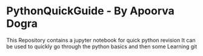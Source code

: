 # PythonQuickGuide - By Apoorva Dogra
This Repository contains a jupyter notebook for quick python revision
It can be used to quickly go through the python basics and then some 
Learning git
